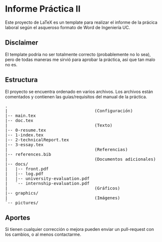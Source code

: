 Informe Práctica II
===================
Este proyecto de LaTeX es un template para realizar el informe de la prácica
laboral según el asqueroso formato de Word de Ingeniería UC.


Disclaimer
----------
El template podría no ser totalmente correcto (probablemente no lo sea), pero
de todas maneras me sirvió para aprobar la práctica, así­ que tan malo no es.


Estructura
----------
El proyecto se encuentra ordenado en varios archivos.
Los archivos están comentados y contienen las guías/requisitos del manual de la
práctica.

<pre>.
|                                  (Configuración)
|-- main.tex
|-- doc.tex
|                                  (Texto)
|-- 0-resume.tex
|-- 1-index.tex
|-- 2-technicalReport.tex
|-- 3-essay.tex
|                                  (Referencias)
|-- references.bib
|                                  (Documentos adicionales)
|-- docs/
|   |-- front.pdf
|   |-- log.pdf
|   |-- university-evaluation.pdf
|   `-- internship-evaluation.pdf
|                                  (Gráficos)
|-- graphics/
|                                  (Imágenes)
`-- pictures/
</pre>


Aportes
-------
Si tienen cualquier corrección o mejora pueden enviar un pull-request con los
cambios, o al menos contactarme.
